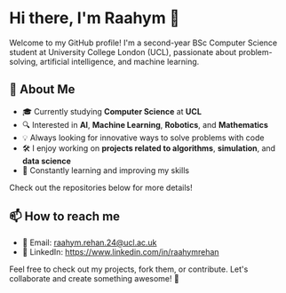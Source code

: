 # Hi there, I'm Raahym 👋

Welcome to my GitHub profile! I'm a second-year BSc Computer Science student at University College London (UCL), passionate about problem-solving, artificial intelligence, and machine learning.

## 🚀 About Me
- 🎓 Currently studying **Computer Science** at **UCL**
- 🔍 Interested in **AI**, **Machine Learning**, **Robotics**, and **Mathematics**
- 💡 Always looking for innovative ways to solve problems with code
- 🛠️ I enjoy working on **projects related to algorithms**, **simulation**, and **data science**
- 🌱 Constantly learning and improving my skills

Check out the repositories below for more details!

## 📫 How to reach me
- 📧 Email: raahym.rehan.24@ucl.ac.uk
- 💼 LinkedIn: https://www.linkedin.com/in/raahymrehan

Feel free to check out my projects, fork them, or contribute. Let's collaborate and create something awesome! 🚀

<!---
raahymrehan0/raahymrehan0 is a ✨ special ✨ repository because its `README.md` (this file) appears on your GitHub profile.
You can click the Preview link to take a look at your changes.
--->
